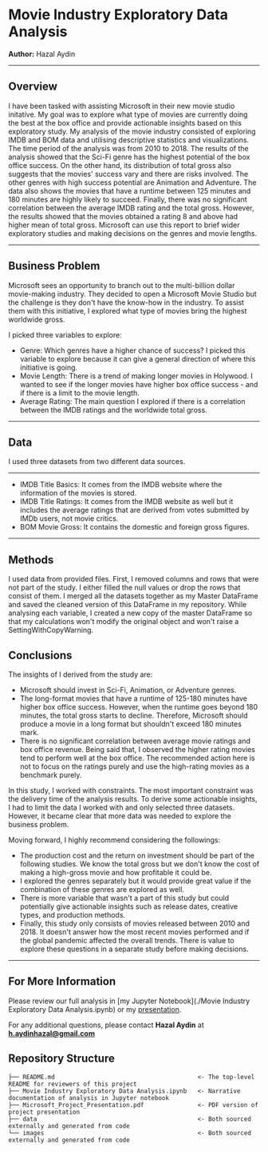 # Movie Industry Exploratory Data Analysis

**Author:** Hazal Aydin
***

## Overview

I have been tasked with assisting Microsoft in their new movie studio initative. My goal was to explore what type of movies are currently doing the best at the box office and provide actionable insights based on this exploratory study. My analysis of the movie industry consisted of exploring IMDB and BOM data and utilising descriptive statistics and visualizations. The time period of the analysis was from 2010 to 2018. The results of the analysis showed that the Sci-Fi genre has the highest potential of the box office success. On the other hand, its distribution of total gross also suggests that the movies' success vary and there are risks involved. The other genres with high success potential are Animation and Adventure. The data also shows the movies that have a runtime between 125 minutes and 180 minutes are highly likely to succeed. Finally, there was no significant correlation between the average IMDB rating and the total gross. However, the results showed that the movies obtained a rating 8 and above had higher mean of total gross. Microsoft can use this report to brief wider exploratory studies and making decisions on the genres and movie lengths.

***

## Business Problem

Microsoft sees an opportunity to branch out to the multi-billion dollar movie-making industry. They decided to open a Microsoft Movie Studio but the challenge is they don't have the know-how in the industry. To assist them with this initiative, I explored what type of movies bring the highest worldwide gross.

I picked three variables to explore:

* Genre: Which genres have a higher chance of success? I picked this variable to explore because it can give a general direction of where this initiative is going.
* Movie Length: There is a trend of making longer movies in Holywood. I wanted to see if the longer movies have higher box office success - and if there is a limit to the movie length.
* Average Rating: The main question I explored if there is a correlation between the IMDB ratings and the worldwide total gross.

***

## Data

I used three datasets from two different data sources.

***
* IMDB Title Basics: It comes from the IMDB website where the information of the movies is stored.
* IMDB Title Ratings: It comes from the IMDB website as well but it includes the average ratings that are derived from votes submitted by IMDb users, not movie critics.
* BOM Movie Gross: It contains the domestic and foreign gross figures.

***

## Methods

I used data from provided files. First, I removed columns and rows that were not part of the study. I either filled the null values or drop the rows that consist of them. I merged all the datasets together as my Master DataFrame and saved the cleaned version of this DataFrame in my repository. While analysing each variable, I created a new copy of the master DataFrame so that my calculations won't modify the original object and won't raise a SettingWithCopyWarning.


## Conclusions

The insights of I derived from the study are:

* Microsoft should invest in Sci-Fi, Animation, or Adventure genres.
* The long-format movies that have a runtime of 125-180 minutes have higher box office success. However, when the runtime goes beyond 180 minutes, the total gross starts to decline. Therefore, Microsoft should produce a movie in a long format but shouldn't exceed 180 minutes mark.
* There is no significant correlation between average movie ratings and box office revenue. Being said that, I observed the higher rating movies tend to perform well at the box office. The recommended action here is not to focus on the ratings purely and use the high-rating movies as a benchmark purely.

In this study, I worked with constraints. The most important constraint was the delivery time of the analysis results. To derive some actionable insights, I had to limit the data I worked with and only selected three datasets. However, it became clear that more data was needed to explore the business problem. 

Moving forward, I highly recommend considering the followings:

* The production cost and the return on investment should be part of the following studies. We know the total gross but we don't know the cost of making a high-gross movie and how profitable it could be.
* I explored the genres separately but it would provide great value if the combination of these genres are explored as well.
* There is more variable that wasn't a part of this study but could potentially give actionable insights such as release dates, creative types, and production methods.
* Finally, this study only consists of movies released between 2010 and 2018. It doesn't answer how the most recent movies performed and if the global pandemic affected the overall trends. There is value to explore these questions in a separate study before making decisions.

***


## For More Information

Please review our full analysis in [my Jupyter Notebook](./Movie Industry Exploratory Data Analysis.ipynb) or my [presentation](./Microsoft_Project_Presentation.pdf).

For any additional questions, please contact **Hazal Aydin** at **h.aydinhazal@gmail.com**

## Repository Structure

```
├── README.md                                        <- The top-level README for reviewers of this project
├── Movie Industry Exploratory Data Analysis.ipynb   <- Narrative documentation of analysis in Jupyter notebook
├── Microsoft_Project_Presentation.pdf               <- PDF version of project presentation
├── data                                             <- Both sourced externally and generated from code
└── images                                           <- Both sourced externally and generated from code
```
